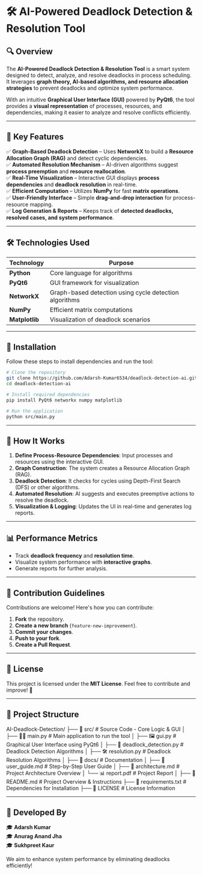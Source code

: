 # 🛠 AI-Powered Deadlock Detection & Resolution Tool

## 🔍 Overview
The **AI-Powered Deadlock Detection & Resolution Tool** is a smart system designed to detect, analyze, and resolve deadlocks in process scheduling.
It leverages **graph theory, AI-based algorithms, and resource allocation strategies** to prevent deadlocks and optimize system performance.

With an intuitive **Graphical User Interface (GUI)** powered by **PyQt6**, the tool provides a **visual representation** of processes, resources, and dependencies, making it easier to analyze and resolve conflicts efficiently.

---

## 🎯 Key Features
✅ **Graph-Based Deadlock Detection** – Uses **NetworkX** to build a **Resource Allocation Graph (RAG)** and detect cyclic dependencies.  
✅ **Automated Resolution Mechanism** – AI-driven algorithms suggest **process preemption** and **resource reallocation**.  
✅ **Real-Time Visualization** – Interactive GUI displays **process dependencies** and **deadlock resolution** in real-time.  
✅ **Efficient Computation** – Utilizes **NumPy** for fast **matrix operations**.  
✅ **User-Friendly Interface** – Simple **drag-and-drop interaction** for process-resource mapping.  
✅ **Log Generation & Reports** – Keeps track of **detected deadlocks, resolved cases, and system performance**.  

---

## 🛠 Technologies Used

| **Technology** | **Purpose** |  
|-----------------|-------------|  
| **Python**       | Core language for algorithms |  
| **PyQt6**        | GUI framework for visualization |  
| **NetworkX**     | Graph-based detection using cycle detection algorithms |  
| **NumPy**        | Efficient matrix computations |  
| **Matplotlib**   | Visualization of deadlock scenarios |  

---

## 🚀 Installation
Follow these steps to install dependencies and run the tool:

```bash
# Clone the repository
git clone https://github.com/Adarsh-Kumar6534/deadlock-detection-ai.git
cd deadlock-detection-ai

# Install required dependencies
pip install PyQt6 networkx numpy matplotlib

# Run the application
python src/main.py
```

---

## 🎯 How It Works
1. **Define Process-Resource Dependencies**: Input processes and resources using the interactive GUI.
2. **Graph Construction**: The system creates a Resource Allocation Graph (RAG).
3. **Deadlock Detection**: It checks for cycles using Depth-First Search (DFS) or other algorithms.
4. **Automated Resolution**: AI suggests and executes preemptive actions to resolve the deadlock.
5. **Visualization & Logging**: Updates the UI in real-time and generates log reports.

---

## 📊 Performance Metrics
- Track **deadlock frequency** and **resolution time**.
- Visualize system performance with **interactive graphs**.
- Generate reports for further analysis.

---

## 🤝 Contribution Guidelines
Contributions are welcome! Here's how you can contribute:

1. **Fork** the repository.
2. **Create a new branch** (`feature-new-improvement`).
3. **Commit your changes**.
4. **Push to your fork**.
5. **Create a Pull Request**.

---

## 📜 License
This project is licensed under the **MIT License**. Feel free to contribute and improve! 🚀

---

## 📂 Project Structure

AI-Deadlock-Detection/
├── 📁 src/                     # Source Code - Core Logic & GUI
│   ├── 🧑‍💻 main.py              # Main application to run the tool
│   ├── 🖼 gui.py                # Graphical User Interface using PyQt6
│   ├── 🧠 deadlock_detection.py # Deadlock Detection Algorithms
│   ├── 🛠 resolution.py         # Deadlock Resolution Algorithms
│
├── 📁 docs/                    # Documentation
│   ├── 📖 user_guide.md         # Step-by-Step User Guide
│   ├── 📝 architecture.md       # Project Architecture Overview
│   └── 📊 report.pdf            # Project Report
│
├── 📄 README.md                 # Project Overview & Instructions
├── 📄 requirements.txt          # Dependencies for Installation
├── 📄 LICENSE                   # License Information

---

## 🚀 Developed By
🎓 **Adarsh Kumar**  
🎓 **Anurag Anand Jha**  
🎓 **Sukhpreet Kaur**  

We aim to enhance system performance by eliminating deadlocks efficiently!


